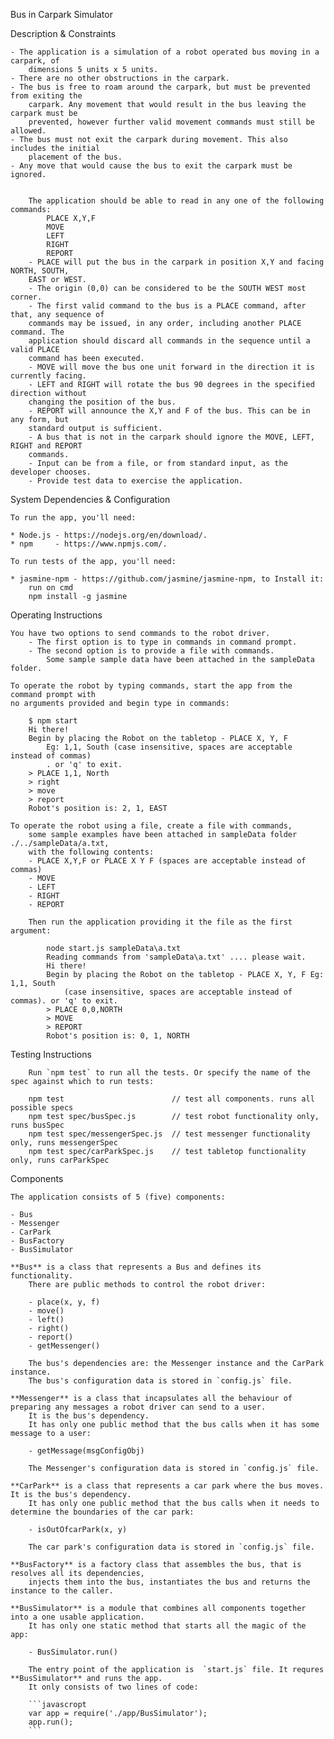 Bus in Carpark Simulator

Description & Constraints

	- The application is a simulation of a robot operated bus moving in a carpark, of
		dimensions 5 units x 5 units.
	- There are no other obstructions in the carpark.
	- The bus is free to roam around the carpark, but must be prevented from exiting the
		carpark. Any movement that would result in the bus leaving the carpark must be
		prevented, however further valid movement commands must still be allowed.
	- The bus must not exit the carpark during movement. This also includes the initial
		placement of the bus.
	- Any move that would cause the bus to exit the carpark must be ignored.
		
		
		The application should be able to read in any one of the following commands:
			PLACE X,Y,F
			MOVE
			LEFT
			RIGHT
			REPORT
		- PLACE will put the bus in the carpark in position X,Y and facing NORTH, SOUTH,
		EAST or WEST.
		- The origin (0,0) can be considered to be the SOUTH WEST most corner.
		- The first valid command to the bus is a PLACE command, after that, any sequence of
		commands may be issued, in any order, including another PLACE command. The
		application should discard all commands in the sequence until a valid PLACE
		command has been executed.
		- MOVE will move the bus one unit forward in the direction it is currently facing.
		- LEFT and RIGHT will rotate the bus 90 degrees in the specified direction without
		changing the position of the bus.
		- REPORT will announce the X,Y and F of the bus. This can be in any form, but
		standard output is sufficient.
		- A bus that is not in the carpark should ignore the MOVE, LEFT, RIGHT and REPORT
		commands.
		- Input can be from a file, or from standard input, as the developer chooses.
		- Provide test data to exercise the application.


System Dependencies & Configuration

	To run the app, you'll need:

	* Node.js - https://nodejs.org/en/download/.     
	* npm     - https://www.npmjs.com/.   

	To run tests of the app, you'll need:

	* jasmine-npm - https://github.com/jasmine/jasmine-npm, to Install it:
		run on cmd
		npm install -g jasmine

Operating Instructions

	You have two options to send commands to the robot driver.   
		- The first option is to type in commands in command prompt.   
		- The second option is to provide a file with commands. 
			Some sample sample data have been attached in the sampleData folder.  

	To operate the robot by typing commands, start the app from the command prompt with 
	no arguments provided and begin type in commands:

		$ npm start
		Hi there!
		Begin by placing the Robot on the tabletop - PLACE X, Y, F 
			Eg: 1,1, South (case insensitive, spaces are acceptable instead of commas)
			. or 'q' to exit.
		> PLACE 1,1, North
		> right
		> move
		> report
		Robot's position is: 2, 1, EAST

	To operate the robot using a file, create a file with commands, 
		some sample examples have been attached in sampleData folder ./../sampleData/a.txt, 
		with the following contents:
		- PLACE X,Y,F or PLACE X Y F (spaces are acceptable instead of commas)
		- MOVE
		- LEFT
		- RIGHT
		- REPORT   

		Then run the application providing it the file as the first argument:

			node start.js sampleData\a.txt
			Reading commands from 'sampleData\a.txt' .... please wait.
			Hi there!
			Begin by placing the Robot on the tabletop - PLACE X, Y, F Eg: 1,1, South 
				(case insensitive, spaces are acceptable instead of commas). or 'q' to exit.
			> PLACE 0,0,NORTH
			> MOVE
			> REPORT
			Robot's position is: 0, 1, NORTH

Testing Instructions 

		Run `npm test` to run all the tests. Or specify the name of the spec against which to run tests: 
		
		npm test 						// test all components. runs all possible specs
		npm test spec/busSpec.js 		// test robot functionality only, runs busSpec
		npm test spec/messengerSpec.js 	// test messenger functionality only, runs messengerSpec
		npm test spec/carParkSpec.js 	// test tabletop functionality only, runs carParkSpec

Components

	The application consists of 5 (five) components:

	- Bus   
	- Messenger   
	- CarPark  
	- BusFactory    
	- BusSimulator    

	**Bus** is a class that represents a Bus and defines its functionality. 
		There are public methods to control the robot driver:

		- place(x, y, f)   
		- move()    
		- left()    
		- right()   
		- report()   
		- getMessenger()  

		The bus's dependencies are: the Messenger instance and the CarPark instance. 
		The bus's configuration data is stored in `config.js` file.   

	**Messenger** is a class that incapsulates all the behaviour of preparing any messages a robot driver can send to a user. 
		It is the bus's dependency. 
		It has only one public method that the bus calls when it has some message to a user:    

		- getMessage(msgConfigObj)    

		The Messenger's configuration data is stored in `config.js` file.   

	**CarPark** is a class that represents a car park where the bus moves. It is the bus's dependency. 
		It has only one public method that the bus calls when it needs to determine the boundaries of the car park:   

		- isOutOfcarPark(x, y)   

		The car park's configuration data is stored in `config.js` file.   

	**BusFactory** is a factory class that assembles the bus, that is resolves all its dependencies, 
		injects them into the bus, instantiates the bus and returns the instance to the caller.    

	**BusSimulator** is a module that combines all components together into a one usable application. 
		It has only one static method that starts all the magic of the app:

		- BusSimulator.run()   

		The entry point of the application is  `start.js` file. It requres **BusSimulator** and runs the app. 
		It only consists of two lines of code:

		```javascropt
		var app = require('./app/BusSimulator');
		app.run();
		```

